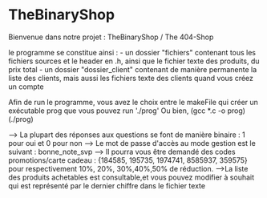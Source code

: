 # TheBinaryShop

Bienvenue dans notre projet : TheBinaryShop / The 404-Shop

le programme se constitue ainsi : 
        - un dossier "fichiers" contenant tous les fichiers sources et le header en .h, ainsi que le fichier texte des produits, du prix total
        - un dossier "dossier_client" contenant de manière permanente la liste des clients, mais aussi les fichiers texte des clients quand vous créez un compte
 
Afin de run le programme, vous avez le choix entre le makeFile qui créer un exécutable prog que vous pouvez run './prog'
Ou bien, (gcc *.c -o prog) (./prog)

--> La plupart des réponses aux questions se font de manière binaire : 1 pour oui et 0 pour non 
--> Le mot de passe d'accès au mode gestion est le suivant : bonne_note_svp
--> Il pourra vous être demandé des codes promotions/carte cadeau : {184585, 195735, 1974741, 8585937, 359575} pour respectivement 10%, 20%, 30%,40%,50% de réduction.
-->La liste des produits achetables est consultable,et vous pouvez modifier à souhait qui est représenté par le dernier chiffre dans le fichier texte


                                                                  
